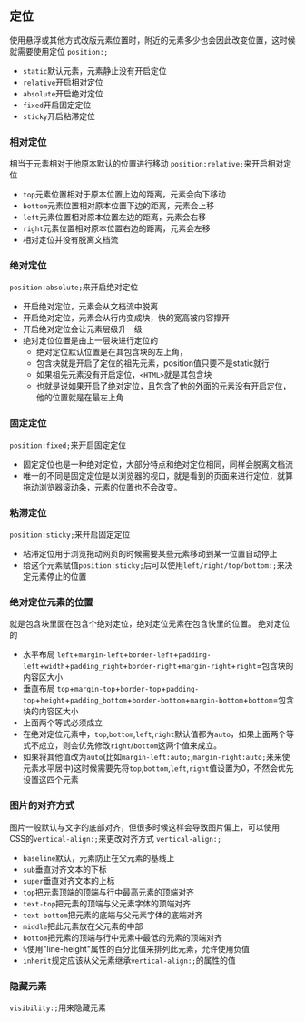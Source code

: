## 定位
使用悬浮或其他方式改版元素位置时，附近的元素多少也会因此改变位置，这时候就需要使用定位
`position:;`
- `static`默认元素，元素静止没有开启定位
- `relative`开启相对定位
- `absolute`开启绝对定位
- `fixed`开启固定定位
- `sticky`开启粘滞定位
### 相对定位
相当于元素相对于他原本默认的位置进行移动
`position:relative;`来开启相对定位
- `top`元素位置相对于原本位置上边的距离，元素会向下移动
- `bottom`元素位置相对原本位置下边的距离，元素会上移
- `left`元素位置相对原本位置左边的距离，元素会右移
- `right`元素位置相对原本位置右边的距离，元素会左移
- 相对定位并没有脱离文档流
### 绝对定位
`position:absolute;`来开启绝对定位
- 开启绝对定位，元素会从文档流中脱离
- 开启绝对定位，元素会从行内变成块，快的宽高被内容撑开
- 开启绝对定位会让元素层级升一级
- 绝对定位位置是由上一层块进行定位的
  - 绝对定位默认位置是在其包含块的左上角，
  - 包含块就是开启了定位的祖先元素，position值只要不是static就行
  - 如果祖先元素没有开启定位，`<HTML>`就是其包含块
  - 也就是说如果开启了绝对定位，且包含了他的外面的元素没有开启定位，他的位置就是在最左上角
### 固定定位
`position:fixed;`来开启固定定位
- 固定定位也是一种绝对定位，大部分特点和绝对定位相同，同样会脱离文档流
- 唯一的不同是固定定位是以浏览器的视口，就是看到的页面来进行定位，就算拖动浏览器滚动条，元素的位置也不会改变。
### 粘滞定位
`position:sticky;`来开启固定定位
- 粘滞定位用于浏览拖动网页的时候需要某些元素移动到某一位置自动停止
- 给这个元素赋值`position:sticky;`后可以使用`left/right/top/bottom:;`来决定元素停止的位置

### 绝对定位元素的位置
就是包含块里面在包含个绝对定位，绝对定位元素在包含快里的位置。
绝对定位的
- 水平布局 `left`+`margin-left`+`border-left`+`padding-left`+`width`+`padding_right`+`border-right`+`margin-right`+`right`=包含块的内容区大小
- 垂直布局 `top`+`margin-top`+`border-top`+`padding-top`+`height`+`padding_bottom`+`border-bottom`+`margin-bottom`+`bottom`=包含块的内容区大小
- 上面两个等式必须成立
- 在绝对定位元素中，`top`,`bottom`,`left`,`right`默认值都为`auto`，如果上面两个等式不成立，则会优先修改`right`/`bottom`这两个值来成立。
- 如果将其他值改为`auto`(比如`margin-left:auto;`,`margin-right:auto;`来来使元素水平居中)这时候需要先将`top`,`bottom`,`left`,`right`值设置为0，不然会优先设置这四个元素


### 图片的对齐方式
图片一般默认与文字的底部对齐，但很多时候这样会导致图片偏上，可以使用CSS的`vertical-align:;`来更改对齐方式
`vertical-align:;`
- `baseline`默认，元素防止在父元素的基线上
- `sub`垂直对齐文本的下标
- `super`垂直对齐文本的上标
- `top`把元素顶端的顶端与行中最高元素的顶端对齐
- `text-top`把元素的顶端与父元素字体的顶端对齐
- `text-bottom`把元素的底端与父元素字体的底端对齐
- `middle`把此元素放在父元素的中部
- `bottom`把元素的顶端与行中元素中最低的元素的顶端对齐
- `%`使用"line-height"属性的百分比值来排列此元素，允许使用负值
- `inherit`规定应该从父元素继承`vertical-align:;`的属性的值

### 隐藏元素
`visibility:;`用来隐藏元素
